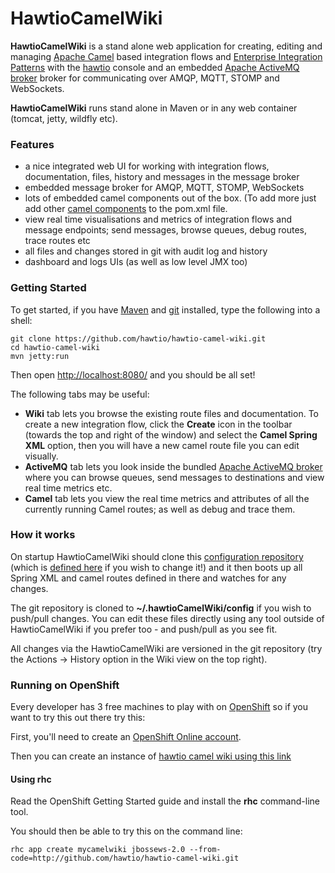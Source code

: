 # HawtioCamelWiki

**HawtioCamelWiki** is a stand alone web application for creating, editing and managing [Apache Camel](http://camel.apache.org/) based integration flows and [Enterprise Integration Patterns](http://camel.apache.org/enterprise-integration-patterns.html) with the [hawtio](http://hawt.io/) console and an embedded [Apache ActiveMQ broker](http://activemq.apache.org/) broker for communicating over AMQP, MQTT, STOMP and WebSockets.

**HawtioCamelWiki** runs stand alone in Maven or in any web container (tomcat, jetty, wildfly etc).

### Features

* a nice integrated web UI for working with integration flows, documentation, files, history and messages in the message broker
* embedded message broker for AMQP, MQTT, STOMP, WebSockets
* lots of embedded camel components out of the box. (To add more just add other [camel components](http://camel.apache.org/components.html) to the pom.xml file.
* view real time visualisations and metrics of integration flows and message endpoints; send messages, browse queues, debug routes, trace routes etc
* all files and changes stored in git with audit log and history
* dashboard and logs UIs (as well as low level JMX too)

### Getting Started

To get started, if you have [Maven](http://maven.apache.org/) and [git](http://git-scm.com/) installed, type the following into a shell:

    git clone https://github.com/hawtio/hawtio-camel-wiki.git
    cd hawtio-camel-wiki
    mvn jetty:run

Then open [http://localhost:8080/](http://localhost:8080/) and you should be all set!

The following tabs may be useful:

* **Wiki** tab lets you browse the existing route files and documentation. To create a new integration flow, click the **Create** icon in the toolbar (towards the top and right of the window) and select the **Camel Spring XML** option, then you will have a new camel route file you can edit visually.
* **ActiveMQ** tab lets you look inside the bundled [Apache ActiveMQ broker](http://activemq.apache.org/) where you can browse queues, send messages to destinations and view real time metrics etc.
* **Camel** tab lets you view the real time metrics and attributes of all the currently running Camel routes; as well as debug and trace them.

### How it works

On startup HawtioCamelWiki should clone this [configuration repository](https://github.com/hawtio/hawtio-camel-wiki-config) (which is [defined here](https://github.com/hawtio/hawtio-camel-wiki/blob/master/src/main/resources/blueprint.properties#L10) if you wish to change it!) and it then boots up all Spring XML and camel routes defined in there and watches for any changes.

The git repository is cloned to **~/.hawtioCamelWiki/config** if you wish to push/pull changes. You can edit these files directly using any tool outside of HawtioCamelWiki if you prefer too - and push/pull as you see fit.

All changes via the HawtioCamelWiki are versioned in the git repository (try the Actions -> History option in the Wiki view on the top right).


### Running on OpenShift

Every developer has 3 free machines to play with on [OpenShift](http://openshift.com/) so if you want to try this out there try this:

First, you'll need to create an [OpenShift Online account](https://openshift.redhat.com/app/account/new).

Then you can create an instance of [hawtio camel wiki using this link](https://www.openshift.com/quickstarts/hawtio-camel-wiki)

#### Using rhc

Read  the OpenShift Getting Started guide and install the **rhc** command-line tool.

You should then be able to try this on the command line:

    rhc app create mycamelwiki jbossews-2.0 --from-code=http://github.com/hawtio/hawtio-camel-wiki.git